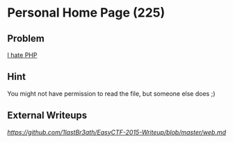 # Personal Home Page (225)

## Problem

[I hate PHP](http://web.easyctf.com:10200)

## Hint

You might not have permission to read the file, but someone else does ;)

## External Writeups

*https://github.com/1lastBr3ath/EasyCTF-2015-Writeup/blob/master/web.md*
